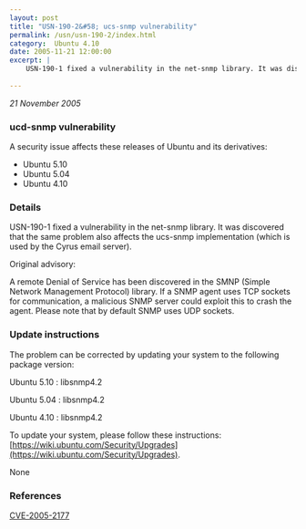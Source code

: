 ```yaml
---
layout: post
title: "USN-190-2&#58; ucs-snmp vulnerability"
permalink: /usn/usn-190-2/index.html
category:  Ubuntu 4.10
date: 2005-11-21 12:00:00
excerpt: |
    USN-190-1 fixed a vulnerability in the net-snmp library. It was discovered that the same problem also affects the ucs-snmp implementation (which is used by the Cyrus email server).
    
--- 
```

 
 

*21 November 2005*

### ucd-snmp vulnerability

A security issue affects these releases of Ubuntu and its derivatives:

* Ubuntu 5.10
* Ubuntu 5.04
* Ubuntu 4.10

### Details

USN-190-1 fixed a vulnerability in the net-snmp library. It was discovered that the same problem also affects the ucs-snmp implementation (which is used by the Cyrus email server).

Original advisory:

 A remote Denial of Service has been discovered in the SMNP (Simple Network Management Protocol) library. If a SNMP agent uses TCP sockets for communication, a malicious SNMP server could exploit this to crash the agent. Please note that by default SNMP uses UDP sockets.

### Update instructions

The problem can be corrected by updating your system to the following package version:

Ubuntu 5.10
 : libsnmp4.2 

Ubuntu 5.04
 : libsnmp4.2 

Ubuntu 4.10
 : libsnmp4.2 

To update your system, please follow these instructions: [https://wiki.ubuntu.com/Security/Upgrades](https://wiki.ubuntu.com/Security/Upgrades).

None

### References

 
 [CVE-2005-2177](http://people.ubuntu.com/~ubuntu-security/cve/CVE-2005-2177)
 

